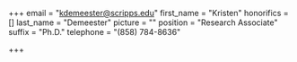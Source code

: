 +++
email = "kdemeester@scripps.edu"
first_name = "Kristen"
honorifics = []
last_name = "Demeester"
picture = ""
position = "Research Associate"
suffix = "Ph.D."
telephone = "(858) 784-8636"

+++
